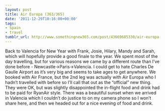 ```yaml
---
layout: post
title: Air Europa (363/365)
date: '2011-12-29T10:16:00+00:00'
tags:
- Spain
- travel
tumblr_url: http://www.somethingnew365.com/post/43669685330/air-europa-363365
---
```

Back to Valencia for New Year with Frank, Josie, Hilary, Mandy and Sarah, which will hopefully provide a good finale to the year.
We spent most of the day travelling, but for various reasons we came by a different route than I’ve done before - Newcastle->Paris->Valencia.
I could get to hate Charles De Gaulle Airport as it’s very big and seems to take ages to get anywhere.
We booked with Air France, but the 2nd leg was actually with Air Europa who I hadn’t travelled with before so I’ll call that out as the “official” new thing. They were OK, but was slightly disappointed the in-flight food and drink had to be paid for RyanAir style.
There was a beautiful sunset when we arrived in Valencia which I couldn’t do justice to on my camera phone so I won’t share here, and then we headed out for a nice evening of food and drink.
